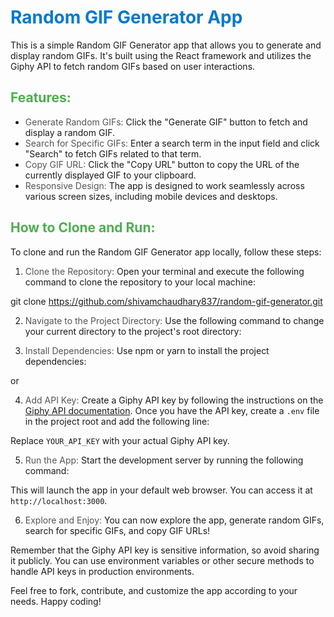 # <span style="color: #007acc;">Random GIF Generator App</span>

This is a simple Random GIF Generator app that allows you to generate and display random GIFs. It's built using the React framework and utilizes the Giphy API to fetch random GIFs based on user interactions.

## <span style="color: #4caf50;">Features:</span>

- <span style="color: #555;">Generate Random GIFs:</span> Click the "Generate GIF" button to fetch and display a random GIF.
- <span style="color: #555;">Search for Specific GIFs:</span> Enter a search term in the input field and click "Search" to fetch GIFs related to that term.
- <span style="color: #555;">Copy GIF URL:</span> Click the "Copy URL" button to copy the URL of the currently displayed GIF to your clipboard.
- <span style="color: #555;">Responsive Design:</span> The app is designed to work seamlessly across various screen sizes, including mobile devices and desktops.

## <span style="color: #4caf50;">How to Clone and Run:</span>

To clone and run the Random GIF Generator app locally, follow these steps:

1. <span style="color: #555;">Clone the Repository:</span> Open your terminal and execute the following command to clone the repository to your local machine:

git clone https://github.com/shivamchaudhary837/random-gif-generator.git


2. <span style="color: #555;">Navigate to the Project Directory:</span> Use the following command to change your current directory to the project's root directory:


3. <span style="color: #555;">Install Dependencies:</span> Use npm or yarn to install the project dependencies:


or


4. <span style="color: #555;">Add API Key:</span> Create a Giphy API key by following the instructions on the [Giphy API documentation](https://developers.giphy.com/docs/api#quick-start-guide). Once you have the API key, create a `.env` file in the project root and add the following line:


Replace `YOUR_API_KEY` with your actual Giphy API key.

5. <span style="color: #555;">Run the App:</span> Start the development server by running the following command:


This will launch the app in your default web browser. You can access it at `http://localhost:3000`.

6. <span style="color: #555;">Explore and Enjoy:</span> You can now explore the app, generate random GIFs, search for specific GIFs, and copy GIF URLs!

Remember that the Giphy API key is sensitive information, so avoid sharing it publicly. You can use environment variables or other secure methods to handle API keys in production environments.


Feel free to fork, contribute, and customize the app according to your needs. Happy coding!

